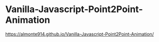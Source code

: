 # Vanilla-Javascript-Point2Point-Animation

https://almonte914.github.io/Vanilla-Javascript-Point2Point-Animation/
